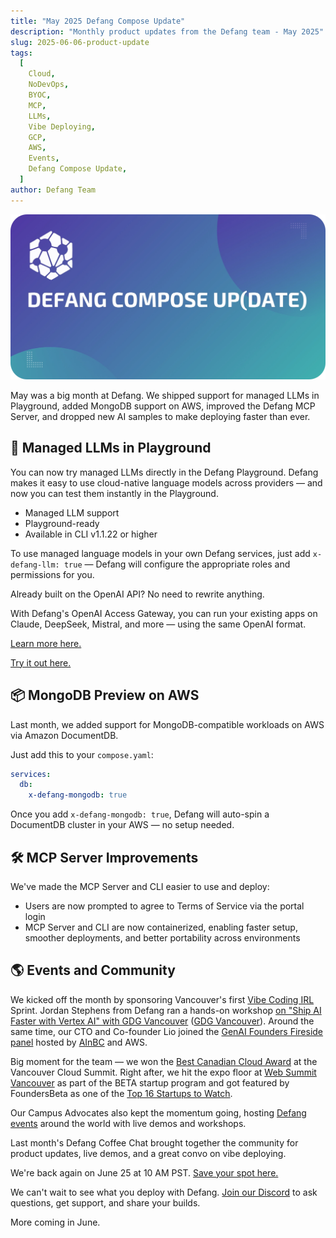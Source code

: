 ```yaml
---
title: "May 2025 Defang Compose Update"
description: "Monthly product updates from the Defang team - May 2025"
slug: 2025-06-06-product-update
tags:
  [
    Cloud,
    NoDevOps,
    BYOC,
    MCP,
    LLMs,
    Vibe Deploying,
    GCP,
    AWS,
    Events,
    Defang Compose Update,
  ]
author: Defang Team
---
```


![Defang Compose Update](/img/defang-compose-update.webp)

May was a big month at Defang. We shipped support for managed LLMs in Playground, added MongoDB support on AWS, improved the Defang MCP Server, and dropped new AI samples to make deploying faster than ever.

## 🚀 Managed LLMs in Playground

You can now try managed LLMs directly in the Defang Playground.
Defang makes it easy to use cloud-native language models across providers — and now you can test them instantly in the Playground.

- Managed LLM support
- Playground-ready
- Available in CLI v1.1.22 or higher

To use managed language models in your own Defang services, just add `x-defang-llm: true` — Defang will configure the appropriate roles and permissions for you.

Already built on the OpenAI API? No need to rewrite anything.

With Defang's OpenAI Access Gateway, you can run your existing apps on Claude, DeepSeek, Mistral, and more — using the same OpenAI format.

[Learn more here.](https://docs.defang.io/docs/concepts/managed-llms/managed-language-models)

[Try it out here.](https://github.com/DefangLabs/samples/tree/main/samples/managed-llm)

## 📦 MongoDB Preview on AWS

Last month, we added support for MongoDB-compatible workloads on AWS via Amazon DocumentDB.

Just add this to your `compose.yaml`:

```yaml
services:
  db:
    x-defang-mongodb: true
```

Once you add `x-defang-mongodb: true`, Defang will auto-spin a DocumentDB cluster in your AWS — no setup needed.

## 🛠 MCP Server Improvements

We've made the MCP Server and CLI easier to use and deploy:

- Users are now prompted to agree to Terms of Service via the portal login
- MCP Server and CLI are now containerized, enabling faster setup, smoother deployments, and better portability across environments

## 🌎 Events and Community

We kicked off the month by sponsoring Vancouver's first [Vibe Coding IRL](https://www.linkedin.com/feed/update/urn:li:activity:7336086817357606914) Sprint. Jordan Stephens from Defang ran a hands-on workshop [on "Ship AI Faster with Vertex AI" with GDG Vancouver](https://www.linkedin.com/posts/gdgyvr_gdgvancouver-buildwithai2025-vertexai-activity-7334288539473334272-LHBl) ([GDG Vancouver](https://gdg.community.dev/gdg-vancouver/)). Around the same time, our CTO and Co-founder Lio joined the [GenAI Founders Fireside panel](https://www.linkedin.com/posts/jenniferyli_genai-founders-fireside-networking-luma-activity-7330702064706117634-D7Hl) hosted by [AInBC](https://ainbc.ai/) and AWS.

Big moment for the team — we won the [Best Canadian Cloud Award](https://www.linkedin.com/feed/update/urn:li:activity:7333554571568435200) at the Vancouver Cloud Summit. Right after, we hit the expo floor at [Web Summit Vancouver](https://www.linkedin.com/posts/defanglabs_defang-websummit-websummitvancouver-activity-7333898557185302528-Rvsm) as part of the BETA startup program and got featured by FoundersBeta as one of the [Top 16 Startups to Watch](https://thefounderspress.com/web-summit-vancouver-top-companies-to-watch-in-2025/).

Our Campus Advocates also kept the momentum going, hosting [Defang events](https://www.linkedin.com/feed/update/urn:li:activity:7334554265056636928) around the world with live demos and workshops.

Last month's Defang Coffee Chat brought together the community for product updates, live demos, and a great convo on vibe deploying.

We're back again on June 25 at 10 AM PST. [Save your spot here.](https://lu.ma/bamhymdq)

We can't wait to see what you deploy with Defang. [Join our Discord](http://s.defang.io/discord) to ask questions, get support, and share your builds.

More coming in June.
